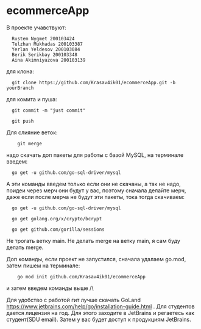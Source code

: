 # ecommerceApp
  В проекте учавствуют:
    
      Rustem Nygmet 200103424
      Telzhan Mukhadas 200103387
      Yerlan Yeldesov 200103084
      Berik Serikbay 200103348
      Aina Akimniyazova 200103139
      
      
  для клона:
  
      git clone https://github.com/Krasav4ik01/ecommerceApp.git -b yourBranch
  
  для комита и пуша:

      git commit -m "just commit"

      git push
      
      
  Для слияние веток:
 
        git merge

  
  надо скачать доп пакеты для работы с базой MySQL, 
  на терминале введем:
  
  
  
      go get -u github.com/go-sql-driver/mysql 
  
  
  А эти команды введем только если они не скачаны, а так не надо, поидеи через мерч они будут у вас, поэтому сначала делайте мерч, даже если после мерча не будут эти пакеты, тока тогда скачиваем:
  
  
      go get -u github.com/go-sql-driver/mysql 
      
      go get golang.org/x/crypto/bcrypt
      
      go get github.com/gorilla/sessions 
  
      

 Не трогать ветку main. Не делать merge на ветку main, я сам буду делать merge.
    
        
 
 Доп команды, если проект не запустился, сначала удалаем go.mod, затем пишем на терминале:
        
        go mod init github.com/Krasav4ik01/ecommerceApp
        
        
 и затем введем команды выше /\
        
        
        
    
    
   Для удобство с работой гит лучше скачать GoLand https://www.jetbrains.com/help/go/installation-guide.html
   . Для студентов дается лицензия на год. Для этого заходите в JetBrains и регаетесь как студент(SDU email). Затем у вас будет доступ к продукциям JetBrains.
